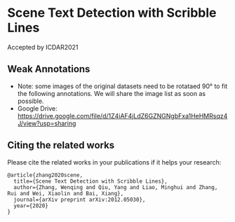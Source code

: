 # Scene Text Detection with Scribble Lines
Accepted by ICDAR2021


## Weak Annotations
- Note: some images of the original datasets need to be rotataed 90° to fit the following annotations. We will share the image list as soon as possible.
- Google Drive: https://drive.google.com/file/d/1Z4iAF4jLdZ6GZNGNgbFxa1HeHMRsqz4J/view?usp=sharing

## Citing the related works
Please cite the related works in your publications if it helps your research:
```
@article{zhang2020scene,
  title={Scene Text Detection with Scribble Lines},
  author={Zhang, Wenqing and Qiu, Yang and Liao, Minghui and Zhang, Rui and Wei, Xiaolin and Bai, Xiang},
  journal={arXiv preprint arXiv:2012.05030},
  year={2020}
}
```
